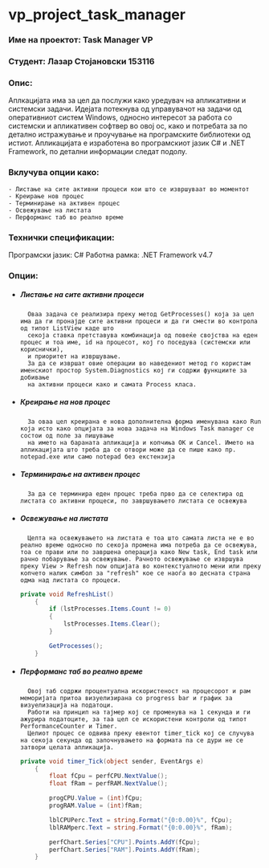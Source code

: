 # vp_project_task_manager

### Име на проектот: Task Manager VP
### Студент: Лазар Стојановски 153116
### Опис: 
Аплкацијата има за цел да послужи како уредувач на апликативни и системски задачи.
Идејата потекнува од управувачот на задачи од оперативниот систем Windows, односно интересот за работа со системски и апликативен софтвер во овој ос, како и 
потребата за по детално истражување и проучување на програмските библиотеки од истиот. Апликацијата е изработена во програмскиот јазик C# и .NET Framework, по детални информации
следат подолу.


### Вклучува опции како: 
    - Листање на сите активни процеси кои што се извршуваат во моментот
    - Креирање нов процес 
    - Терминирање на активен процес
    - Освежување на листата
    - Перформанс таб во реално време
    
### Технички спецификации:

Програмски јазик: C#
Работна рамка: .NET Framework v4.7


### Опции:
  - ##### Листање на сите активни процеси
          Оваа задача се реализира преку метод GetProcesses() која за цел има да ги пронајде сите активни процеси и да ги смести во контрола од типот ListView каде што
          секоја ставка претставува комбинација од повеќе својства на еден процес и тоа име, id на процесот, кој го поседува (системски или кориснички), 
          и приоритет на извршување.
          За да се извршат овие операции во наведениот метод го користам именскиот простор System.Diagnostics кој ги содржи функциите за добивање 
          на активни процеси како и самата Process класа. 
          
  - ##### Креирање на нов процес
          
          За оваа цел креирана е нова дополнителна форма именувана како Run која исто како опцијата за нова задача на Windows Task manager се состои од поле за пишување
          на името на бараната апликација и копчиња ОК и Cancel. Името на апликацијата што треба да се отвори може да се пише како пр. notepad.exe или само notepad без екстензија
  
  - ##### Терминирање на активен процес
          За да се терминира еден процес треба прво да се селектира од листата со активни процеси, по завршувањето листата се освежува
          
  - ##### Освежување на листата
          Целта на освежувањето на листата е тоа што самата листа не е во реално време односно по секоја промена има потреба да се освежува, тоа се прави или по завршена операција како New task, End task или рачно побарување за освежување. Рачното освежување се извршува преку View > Refresh now опцијата во контекстуалното мени или преку копчето налик симбол за "refresh" кое се наоѓа во десната страна одма над листата со процеси.
        
    ```cs
    private void RefreshList()
        {
            if (lstProcesses.Items.Count != 0)
            {
                lstProcesses.Items.Clear();
            }

            GetProcesses();
        }
    ```
    
  - ##### Перформанс таб во реално време
          Овој таб содржи процентуална искористеност на процесорот и рам меморијата притоа визуелизирана со progress bar и график за визуелизација на податоци.
          Работи на принцип на тајмер кој се променува на 1 секунда и ги ажурира податоците, за таа цел се искористени контроли од типот PerformanceCounter и Timer.
          Целиот процес се одвива преку евентот timer_tick кој се случува на секоја секунда од започнувањето на формата па се дури не се затвори целата апликација.
          
    ```cs
    private void timer_Tick(object sender, EventArgs e)
        {
            float fCpu = perfCPU.NextValue();
            float fRam = perfRAM.NextValue();

            progCPU.Value = (int)fCpu;
            progRAM.Value = (int)fRam;

            lblCPUPerc.Text = string.Format("{0:0.00}%", fCpu);
            lblRAMperc.Text = string.Format("{0:0.00}%", fRam);

            perfChart.Series["CPU"].Points.AddY(fCpu);
            perfChart.Series["RAM"].Points.AddY(fRam);
        }
    ```
